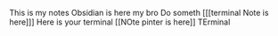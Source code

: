 This is my notes
Obsidian is here my bro
Do someth  [[[terminal Note is here]]]
Here is your terminal [[NOte pinter is here]]
TErminal